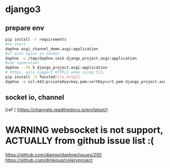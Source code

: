 # django3

## prepare env

```bash
pip install -r requirements
#to start
daphne asgi_channel_demo.asgi:application
#if with nginx in socket
daphne -u /tmp/daphne.sock django_project.asgi:application
#use supervisor
daphne --fd 5 django_project.asgi:application
# https, only support HTTP/2 when using TLS,
pip install -U Twisted[tls,http2]
daphne -e ssl:443:privateKey=key.pem:certKey=crt.pem django_project.asgi:application
```

## socket io, channel

[ref ] (https://channels.readthedocs.io/en/latest/)

# WARNING websocket is not support, ACTUALLY from github issue list :(

https://github.com/django/daphne/issues/292
https://github.com/dimkoug/celeryproject
